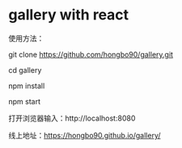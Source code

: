 # gallery with react
使用方法：

git clone https://github.com/hongbo90/gallery.git

cd gallery

npm install

npm start

打开浏览器输入：http://localhost:8080

线上地址：https://hongbo90.github.io/gallery/

